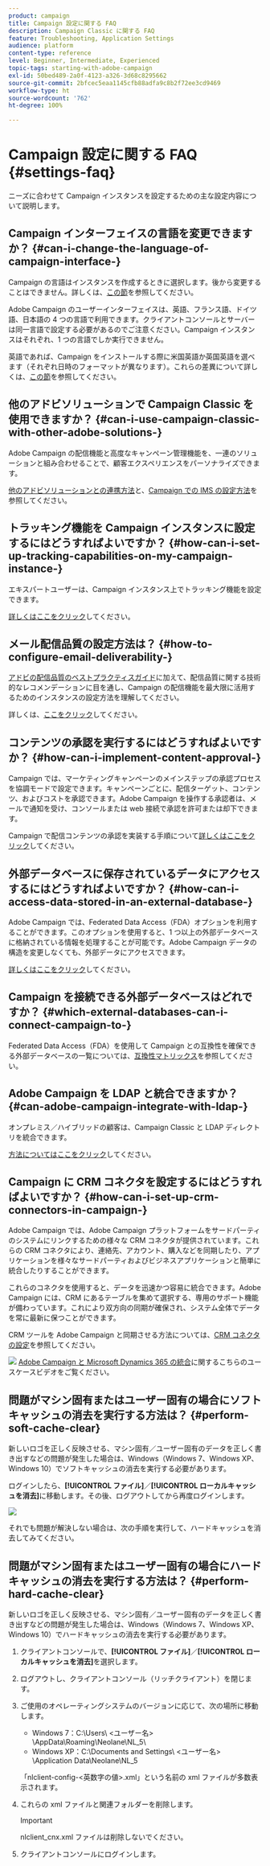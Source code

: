 ```yaml
---
product: campaign
title: Campaign 設定に関する FAQ
description: Campaign Classic に関する FAQ
feature: Troubleshooting, Application Settings
audience: platform
content-type: reference
level: Beginner, Intermediate, Experienced
topic-tags: starting-with-adobe-campaign
exl-id: 50bed489-2a0f-4123-a326-3d68c8295662
source-git-commit: 2bfcec5eaa1145cfb88adfa9c8b2f72ee3cd9469
workflow-type: ht
source-wordcount: '762'
ht-degree: 100%

---
```


# Campaign 設定に関する FAQ {#settings-faq}



ニーズに合わせて Campaign インスタンスを設定するための主な設定内容について説明します。

## Campaign インターフェイスの言語を変更できますか？  {#can-i-change-the-language-of-campaign-interface-}

Campaign の言語はインスタンスを作成するときに選択します。後から変更することはできません。詳しくは、[この節](../../installation/using/creating-an-instance-and-logging-on.md)を参照してください。

Adobe Campaign のユーザーインターフェイスは、英語、フランス語、ドイツ語、日本語の 4 つの言語で利用できます。クライアントコンソールとサーバーは同一言語で設定する必要があるのでご注意ください。Campaign インスタンスはそれぞれ、1 つの言語でしか実行できません。

英語であれば、Campaign をインストールする際に米国英語か英国英語を選べます（それぞれ日時のフォーマットが異なります）。これらの差異について詳しくは、[この節](../../platform/using/adobe-campaign-workspace.md#date-and-time)を参照してください。

## 他のアドビソリューションで Campaign Classic を使用できますか？  {#can-i-use-campaign-classic-with-other-adobe-solutions-}

Adobe Campaign の配信機能と高度なキャンペーン管理機能を、一連のソリューションと組み合わせることで、顧客エクスペリエンスをパーソナライズできます。

[他のアドビソリューションとの連携方法](../../integrations/using/about-campaign-integrations.md)と、[Campaign での IMS の設定方法](../../integrations/using/about-adobe-id.md)を参照してください。

## トラッキング機能を Campaign インスタンスに設定するにはどうすればよいですか？  {#how-can-i-set-up-tracking-capabilities-on-my-campaign-instance-}

エキスパートユーザーは、Campaign インスタンス上でトラッキング機能を設定できます。

[詳しくはここをクリック](../../installation/using/deploying-an-instance.md#tracking-configuration)してください。

## メール配信品質の設定方法は？  {#how-to-configure-email-deliverability-}

[アドビの配信品質のベストプラクティスガイド](https://experienceleague.adobe.com/docs/deliverability-learn/deliverability-best-practice-guide/introduction.html?lang=ja)に加えて、配信品質に関する技術的なレコメンデーションに目を通し、Campaign の配信機能を最大限に活用するためのインスタンスの設定方法を理解してください。

詳しくは、[ここをクリック](../../delivery/using/about-deliverability.md)してください。

## コンテンツの承認を実行するにはどうすればよいですか？ {#how-can-i-implement-content-approval-}

Campaign では、マーケティングキャンペーンのメインステップの承認プロセスを協調モードで設定できます。キャンペーンごとに、配信ターゲット、コンテンツ、およびコストを承認できます。Adobe Campaign を操作する承認者は、メールで通知を受け、コンソールまたは web 接続で承認を許可または却下できます。

Campaign で配信コンテンツの承認を実装する手順について[詳しくはここをクリック](../../campaign/using/marketing-campaign-approval.md#checking-and-approving-deliveries)してください。

## 外部データベースに保存されているデータにアクセスするにはどうすればよいですか？ {#how-can-i-access-data-stored-in-an-external-database-}

Adobe Campaign では、Federated Data Access（FDA）オプションを利用することができます。このオプションを使用すると、1 つ以上の外部データベースに格納されている情報を処理することが可能です。Adobe Campaign データの構造を変更しなくても、外部データにアクセスできます。

[詳しくはここをクリック](../../installation/using/connecting-to-database.md)してください。

## Campaign を接続できる外部データベースはどれですか？  {#which-external-databases-can-i-connect-campaign-to-}

Federated Data Access（FDA）を使用して Campaign との互換性を確保できる外部データベースの一覧については、[互換性マトリックス](../../rn/using/compatibility-matrix.md)を参照してください。

## Adobe Campaign を LDAP と統合できますか？  {#can-adobe-campaign-integrate-with-ldap-}

オンプレミス／ハイブリッドの顧客は、Campaign Classic と LDAP ディレクトリを統合できます。

[方法についてはここをクリック](../../installation/using/connecting-through-ldap.md)してください。

## Campaign に CRM コネクタを設定するにはどうすればよいですか？ {#how-can-i-set-up-crm-connectors-in-campaign-}

Adobe Campaign では、Adobe Campaign プラットフォームをサードパーティのシステムにリンクするための様々な CRM コネクタが提供されています。これらの CRM コネクタにより、連絡先、アカウント、購入などを同期したり、アプリケーションを様々なサードパーティおよびビジネスアプリケーションと簡単に統合したりすることができます。

これらのコネクタを使用すると、データを迅速かつ容易に統合できます。Adobe Campaign には、CRM にあるテーブルを集めて選択する、専用のサポート機能が備わっています。これにより双方向の同期が確保され、システム全体でデータを常に最新に保つことができます。

CRM ツールを Adobe Campaign と同期させる方法については、[CRM コネクタの設定](../../platform/using/crm-connectors.md)を参照してください。

![](assets/do-not-localize/how-to-video.png) [Adobe Campaign と Microsoft Dynamics 365 の統合](https://experienceleague.adobe.com/docs/campaign-classic-learn/tutorials/integrating/dynamics365-integration.html?lang=ja)に関するこちらのユースケースビデオをご覧ください。

## 問題がマシン固有またはユーザー固有の場合にソフトキャッシュの消去を実行する方法は？ {#perform-soft-cache-clear}

新しいロゴを正しく反映させる、マシン固有／ユーザー固有のデータを正しく書き出すなどの問題が発生した場合は、Windows（Windows 7、Windows XP、Windows 10）でソフトキャッシュの消去を実行する必要があります。

ログインしたら、**[!UICONTROL ファイル]**／**[!UICONTROL ローカルキャッシュを消去]**&#x200B;に移動します。その後、ログアウトしてから再度ログインします。

![](assets/faq_soft_cache.png)

それでも問題が解決しない場合は、次の手順を実行して、ハードキャッシュを消去してみてください。

## 問題がマシン固有またはユーザー固有の場合にハードキャッシュの消去を実行する方法は？ {#perform-hard-cache-clear}

新しいロゴを正しく反映させる、マシン固有／ユーザー固有のデータを正しく書き出すなどの問題が発生した場合は、Windows（Windows 7、Windows XP、Windows 10）でハードキャッシュの消去を実行する必要があります。

1. クライアントコンソールで、**[!UICONTROL ファイル]**／**[!UICONTROL ローカルキャッシュを消去]**&#x200B;を選択します。

1. ログアウトし、クライアントコンソール（リッチクライアント）を閉じます。

1. ご使用のオペレーティングシステムのバージョンに応じて、次の場所に移動します。

   * Windows 7：C:\Users\ &lt;ユーザー名> \AppData\Roaming\Neolane\NL_5\
   * Windows XP：C:\Documents and Settings\ &lt;ユーザー名> \Application Data\Neolane\NL_5

   「nlclient-config-&lt;英数字の値>.xml」という名前の xml ファイルが多数表示されます。

1. これらの xml ファイルと関連フォルダーを削除します。

   >[!IMPORTANT]
   >
   >nlclient_cnx.xml ファイルは削除しないでください。

1. クライアントコンソールにログインします。
